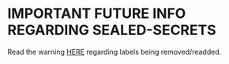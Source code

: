 # IMPORTANT FUTURE INFO REGARDING SEALED-SECRETS

Read the warning [HERE](https://argo-cd.readthedocs.io/en/stable/operator-manual/declarative-setup/#repositories) regarding labels being removed/readded.
